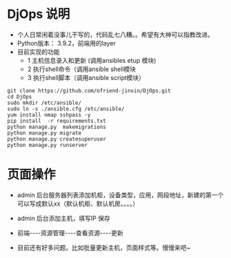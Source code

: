 # DjOps 说明
* 个人日常闲着没事儿干写的，代码乱七八糟。。希望有大神可以指教改进。
* Python版本： 3.9.2，前端用的layer
* 目前实现的功能
  * 1 主机信息录入和更新 (调用ansibles etup 模块)
  * 2 执行shell命令（调用ansible shell模块
  * 3 执行shell脚本（调用ansible script模块）

```
git clone https://github.com/ofriend-jinxin/DjOps.git
cd DjOps
sudo mkdir /etc/ansible/
sudo ln -s ./ansible.cfg /etc/ansible/
yum install nmap sshpass -y
pip install  -r requirements.txt
python manage.py  makemigrations
python manage.py migrate
python manage.py createsuperuser
python manage.py runserver
```
# 页面操作
* admin 后台服务器列表添加机柜，设备类型，应用，网段地址，新建的第一个可以写成默认xx（默认机柜、默认机房。。。。）
* admin 后台添加主机，填写IP 保存
* 前端----资源管理----查看资源----更新


* 目前还有好多问题。比如批量更新主机，页面样式等。慢慢来吧~